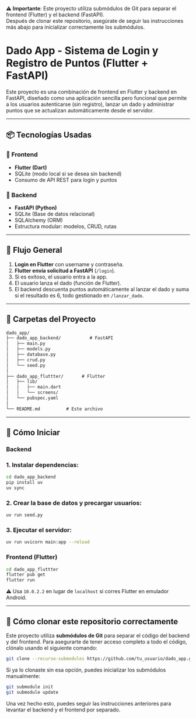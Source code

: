 ⚠️ **Importante**: Este proyecto utiliza submódulos de Git para separar el frontend (Flutter) y el backend (FastAPI).  
Después de clonar este repositorio, asegúrate de seguir las instrucciones más abajo para inicializar correctamente los submódulos.

# Dado App - Sistema de Login y Registro de Puntos (Flutter + FastAPI)

Este proyecto es una combinación de frontend en Flutter y backend en FastAPI, diseñado como una aplicación sencilla pero funcional que permite a los usuarios autenticarse (sin registro), lanzar un dado y administrar puntos que se actualizan automáticamente desde el servidor.

---

## 📦 Tecnologías Usadas

### 🧭 Frontend

- **Flutter (Dart)**
- SQLite (modo local si se desea sin backend)
- Consumo de API REST para login y puntos

### 🚀 Backend

- **FastAPI (Python)**
- SQLite (Base de datos relacional)
- SQLAlchemy (ORM)
- Estructura modular: modelos, CRUD, rutas

---

## 🔄 Flujo General

1. **Login en Flutter** con username y contraseña.
2. **Flutter envía solicitud a FastAPI** (`/login`).
3. Si es exitoso, el usuario entra a la app.
4. El usuario lanza el dado (función de Flutter).
5. El backend descuenta puntos automáticamente al lanzar el dado y suma si el resultado es 6, todo gestionado en `/lanzar_dado`.

---

## 📁 Carpetas del Proyecto

```markdown
dado_app/
├── dado_app_backend/           # FastAPI
│   ├── main.py
│   ├── models.py
│   ├── database.py
│   ├── crud.py
│   └── seed.py
│
├── dado_app_fluttter/       # Flutter
│   ├── lib/
│   │   ├── main.dart
│   │   └── screens/
│   └── pubspec.yaml
│
└── README.md          # Este archivo
```

---

## 🚀 Cómo Iniciar

### Backend

### 1. Instalar dependencias:

```bash
cd dado_app_backend
pip install uv
uv sync
```

### 2. Crear la base de datos y precargar usuarios:

```bash
uv run seed.py
```

### 3. Ejecutar el servidor:

```bash
uv run uvicorn main:app --reload
```


### Frontend (Flutter)

```bash
cd dado_app_fluttter
flutter pub get
flutter run
```

⚠️ Usa `10.0.2.2` en lugar de `localhost` si corres Flutter en emulador Android.

---

## 🧰 Cómo clonar este repositorio correctamente

Este proyecto utiliza **submódulos de Git** para separar el código del backend y del frontend. Para asegurarte de tener acceso completo a todo el código, clónalo usando el siguiente comando:

```bash
git clone --recurse-submodules https://github.com/tu_usuario/dado_app.git
```

Si ya lo clonaste sin esa opción, puedes inicializar los submódulos manualmente:

```bash
git submodule init
git submodule update
```

Una vez hecho esto, puedes seguir las instrucciones anteriores para levantar el backend y el frontend por separado.
